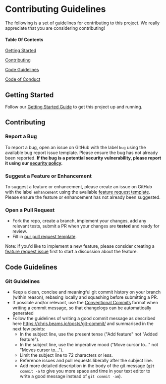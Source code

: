 # Contributing Guidelines

The following is a set of guidelines for contributing to this project. We really appreciate that you are considering contributing!

#### Table Of Contents

[Getting Started](#getting-started)

[Contributing](#contributing)

[Code Guidelines](#code-guidelines)

[Code of Conduct](https://github.com/{{REPOSITORY_OWNER}}/{{REPOSITORY_URL}}/blob/main/CODE_OF_CONDUCT.md)

## Getting Started

Follow our [Getting Started Guide](https://github.com/{{REPOSITORY_OWNER}}/{{REPOSITORY_URL}}/blob/main/README.md#Getting-Started) to get this project up and running.

<!-- ### Project Structure (OPTIONAL) -->

## Contributing

### Report a Bug

To report a bug, open an issue on GitHub with the label `bug` using the available bug report issue template. Please ensure the bug has not already been reported. **If the bug is a potential security vulnerability, please report it using our [security policy](https://github.com/{{REPOSITORY_OWNER}}/{{REPOSITORY_URL}}/blob/main/SECURITY.md).**

### Suggest a Feature or Enhancement

To suggest a feature or enhancement, please create an issue on GitHub with the label `enhancement` using the available [feature request template](https://github.com/{{REPOSITORY_OWNER}}/{{REPOSITORY_URL}}/blob/main/.github/feature_request_template.md). Please ensure the feature or enhancement has not already been suggested.

### Open a Pull Request

- Fork the repo, create a branch, implement your changes, add any relevant tests, submit a PR when your changes are **tested** and ready for review.
- Fill in [our pull request template](https://github.com/{{REPOSITORY_OWNER}}/{{REPOSITORY_URL}}/blob/main/.github/pull_request_template.md).

Note: if you'd like to implement a new feature, please consider creating a [feature request issue](https://github.com/{{REPOSITORY_OWNER}}/{{REPOSITORY_URL}}/blob/main/.github/feature_request_template.md) first to start a discussion about the feature.

## Code Guidelines

<!-- ### Go/Python/Bash/etc... Guidelines (OPTIONAL) -->

### Git Guidelines

- Keep a clean, concise and meaningful git commit history on your branch (within reason), rebasing locally and squashing before submitting a PR.
- If possible and/or relevant, use the [Conventional Commits](https://www.conventionalcommits.org/en/v1.0.0/) format when writing a commit message, so that changelogs can be automatically generated
- Follow the guidelines of writing a good commit message as described here <https://chris.beams.io/posts/git-commit/> and summarised in the next few points:
    - In the subject line, use the present tense ("Add feature" not "Added feature").
    - In the subject line, use the imperative mood ("Move cursor to..." not "Moves cursor to...").
    - Limit the subject line to 72 characters or less.
    - Reference issues and pull requests liberally after the subject line.
    - Add more detailed description in the body of the git message (`git commit -a` to give you more space and time in your text editor to write a good message instead of `git commit -am`).
